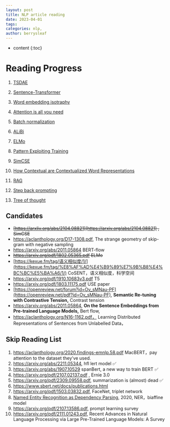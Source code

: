 ```yaml
---
layout: post
title: NLP article reading
date: 2023-04-01
tags: 
categories: nlp,
author: berrysleaf
---
```

* content
{:toc}



# Reading Progress

1. [TSDAE](https://www.notion.so/slipper/TSDAE-8b98d10d2170492ca42813240ef0c591?pvs=4)



2. [Sentence-Transformer](https://www.notion.so/Sentence-BERT-b5e3e305ae3b47bf8bd72bb7743a7efd)
3. [Word embedding isotraphy](https://www.notion.so/slipper/Isotraphy-42e3b84fed044a47a48f32a544c1aff1?pvs=4)
4. [Attention is all you need]({{site.baseurl}}/2022/09/30/Attention-is-all-you-need-reread/)
5. [Batch normalization]({{site.baseurl}}/2023/10/11/Normalization/)
6. [ALiBi]({{site.baseurl}}/2023/10/27/Attention-With-Linear-Biases/)
7. [ELMo]({{site.baseurl}}/2023/11/06/ElMO/)
8. [Pattern Exploiting Training]({{site.baseurl}}/2023/11/19/Prefix-Tunning/)
9. [SimCSE]({{site.baseurl}}/2022/10/18/Semantic-Similarity/)
10. [How Contextual are Contextualized Word Representations]({{site.baseurl}}/2023/09/28/How-Contextual-are-Contextualized-Word-Representations/)
11. [RAG]({{site.baseurl}}/2023/11/16/Retrivial-augmented-generation/)
12. [Step back prompting]({{site.baseurl}}/2023/12/02/Step-back-prompting/)
13. [Tree of thought]({{site.baseurl}}/2023/12/10/Tree-of-Thoughts/)


## Candidates
- ~~[https://arxliv.org/abs/2104.08821](https://arxiv.org/abs/2104.08821) , SimCSE~~
- https://aclanthology.org/D17-1308.pdf, The strange geometry of skip-gram with negative sampling
- https://arxiv.org/abs/2011.05864 BERT-flow
- ~~https://arxiv.org/pdf/1802.05365.pdf ELMo~~
- [https://kexue.fm/tag/语义相似度/1/](https://kexue.fm/tag/%E8%AF%AD%E4%B9%89%E7%9B%B8%E4%BC%BC%E5%BA%A6/1/) CoSENT，语义相似度，科学空间
- https://arxiv.org/pdf/1910.10683v3.pdf T5
- https://arxiv.org/pdf/1803.11175.pdf  USE paper
- [https://openreview.net/forum?id=Ov_sMNau-PF](https://openreview.net/pdf?id=Ov_sMNau-PF), ****Semantic Re-tuning with Contrastive Tension,**** Contrast tension
- https://arxiv.org/abs/2011.05864, ****On the Sentence Embeddings from Pre-trained Language Models,**** Bert flow,
- https://aclanthology.org/N16-1162.pdf， Learning Distributed Representations of Sentences from Unlabelled Data，

## Skip Reading List
1. https://aclanthology.org/2020.findings-emnlp.58.pdf MacBERT，pay attention to the dataset they’ve used. 
2. https://arxiv.org/abs/2211.05344, hfl lert model ✅
3. https://arxiv.org/abs/1907.10529 spanBert, a new way to train BERT ✅
4. https://arxiv.org/pdf/2107.02137.pdf , Ernie 3.0 
5. https://arxiv.org/pdf/2309.09558.pdf, summarization is (almost) dead ✅ 
6. https://www.sbert.net/docs/publications.html 
7. https://arxiv.org/pdf/1503.03832.pdf, FaceNet, triplet network
8. [Named Entity Recognition as Dependency Parsing](https://aclanthology.org/2020.acl-main.577.pdf), 2020, NER，biaffine model
9. https://arxiv.org/pdf/2107.13586.pdf, prompt learning survey
10. https://arxiv.org/pdf/2111.01243.pdf, Recent Advances in Natural Language Processing via Large Pre-Trained Language Models: A Survey
